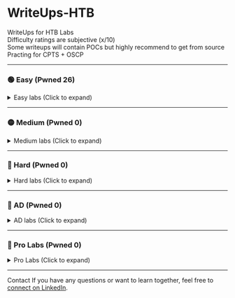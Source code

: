 # WriteUps-HTB
WriteUps for HTB Labs  
Difficulty ratings are subjective (x/10)<br>
Some writeups will contain POCs but highly recommend to get from source<br>
Practing for CPTS + OSCP

---

### 🟢 Easy (Pwned 26)  
<details>
<summary>Easy labs (Click to expand)</summary>

- Knife   – retired (2/10)  
- Sunday  – retired (3/10)  
- Keeper  – retired (1/10)  
- Bashed  – retired (1/10)  
- Beep    – retired (1/10)  
- Armageddon – retired (4/10)
- Blunder - retired (3.5/10)
- Popcorn - retired (1.5/10)
- Postman - retired (4/10)
- Shocker - retired (1/10)
- Access  – retired (3/10)
- Swagshop   - retired (3/10)
- Artic   - retired (2/10)
- Blue    - retired (1/10)
- Buff    - retired (3/10) 
- Devel   - retired (2/10)
- Jerry   - retired (1/10)
- Legacy  - retired (1/10)
- Netmon  - retired (1/10)
- Remote  - retired (2/10)
- Broker  - retired (1.5/10)
- Soccer  - retired (3.5/10)
- Sau     - retired (1/10)
- Dog     - do it before Broadlight 
- Help    - retired (4/10)
- Usage   - retired (3.5/10)
- LinkVortex  - retired (3/10)
- Pandora - retired (**WIP**)
- Editorial
- Networked
- Cozyhosting
- Busqueda
- Broadlight
- Servmon
- Support 
- Mailing

</details>

---

### 🟡 Medium (Pwned 0)

<details>
<summary>Medium labs (Click to expand)</summary>

- UpDown
- Monitored
- Chatterbox <br>
- Secnotes 
- StreamIO
- Intelligence
- Jeeves
- Manager
- Aero
- Administrator
- Certified

</details>

---

### 🔴 Hard (Pwned 0)

<details>
<summary>Hard labs (Click to expand)</summary>

- Intentions
- Blackfield

</details>

---

### 🔵 AD (Pwned 0)

<details>
<summary>AD labs (Click to expand)</summary>

- Active
- Forest - Medium
- Sauna
- Monteverde
- Timelapse
- Return
- Cascade
- Flight
- Blackfield
- Cicada
- Escape
- TheFrizz
- Adagio

</details>

---

### 🔗 Pro Labs (Pwned 0)

<details>
<summary> Pro Labs (Click to expand)</summary>

- Dante
- Offshore

</details>

---

Contact
If you have any questions or want to learn together, feel free to [connect on LinkedIn](https://www.linkedin.com/in/yourprofile).

